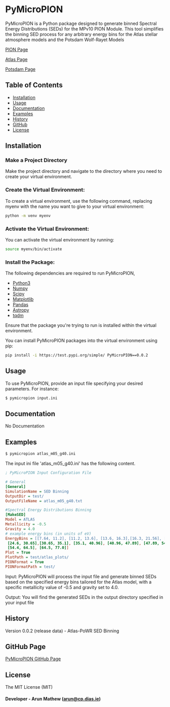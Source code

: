 # PyMicroPION

PyMicroPION is a Python package designed to generate binned Spectral Energy 
Distributions (SEDs) for the MPv10 PION Module. This tool simplifies the binning SED process
 for any arbitrary energy bins for the Atlas stellar atmosphere models and the Potsdam Wolf-Rayet Models

[PION Page](https://git.dias.ie/massive-stars-software/pion)

[Atlas Page](https://www.stsci.edu/hst/instrumentation/reference-data-for-calibration-and-tools/astronomical-catalogs/castelli-and-kurucz-atlas)

[Potsdam Page](https://www.astro.physik.uni-potsdam.de/~wrh/PoWR/powrgrid1.php)

## Table of Contents

- [Installation](#installation)
- [Usage](#usage)
- [Documentation](#documentation)
- [Examples](#examples)
- [History](#history)
- [GitHub](#github-page)
- [License](#license)

## Installation

### Make a Project Directory 
Make the project directory and navigate to the directory where you need to create 
your virtual environment.

### Create the Virtual Environment:
To create a virtual environment, use the following command, replacing myenv with the name 
you want to give to your virtual environment:
```bash
python -m venv myenv
````
### Activate the Virtual Environment:
You can activate the virtual environment by running:
```bash
source myenv/bin/activate
```

### Install the Package:
The following dependencies are required to run PyMicroPION,

* [Python3](https://www.python.org/)
* [Numpy](http://www.numpy.org/)
* [Scipy](https://www.scipy.org/)
* [Matplotlib](http://matplotlib.org/)
* [Pandas](https://github.com/pandas-dev/pandas)
* [Astropy](https://www.astropy.org/)
* [tqdm](https://github.com/tqdm/tqdm)

Ensure that the package you're trying to run is installed within the virtual environment.

You can install PyMicroPION packages into the virtual environment using pip:
```bash
pip install -i https://test.pypi.org/simple/ PyMicroPION==0.0.2
```

## Usage

To use PyMicroPION, provide an input file specifying your desired parameters. For instance:

```bash
$ pymicropion input.ini 
```

## Documentation

No Documentation

## Examples

```bash
$ pymicropion atlas_m05_g40.ini 
```

The input ini file 'atlas_m05_g40.ini' has the following content. 

```ini
; PyMicroPION Input Configuration File

# General
[General]
SimulationName = SED Binning 
OutputDir = test/
OutputFileName = atlas_m05_g40.txt

#Spectral Energy Distributions Binning
[MakeSED] 
Model = ATLAS
Metallicity = -0.5
Gravity = 4.0
# example energy bins (in units of eV)
EnergyBins = [[7.64, 11.2], [11.2, 13.6], [13.6, 16.3],[16.3, 21.56], [21.56, 24.6],
 [24.6, 30.65],[30.65, 35.1], [35.1, 40.96], [40.96, 47.89], [47.89, 54.4],
 [54.4, 64.5], [64.5, 77.0]]
Plot = True
PlotPath = test/atlas_plots/
PIONFormat = True
PIONFormatPath = test/
```
Input: PyMicroPION will process the input file and generate binned SEDs based on the
specified energy bins tailored for the Atlas model, with a specific metallicity value
of -0.5 and gravity set to 4.0.

Output: You will find the generated SEDs in the output directory specified in your input file

## History 

Version 0.0.2 (release data) - Atlas-PoWR SED Binning 

## GitHub Page

[PyMicroPION GitHub Page](https://github.com/arunmathewofficial/PyMicroPION)

## License

The MIT License (MIT)

#### Developer - Arun Mathew (arun@cp.dias.ie)

